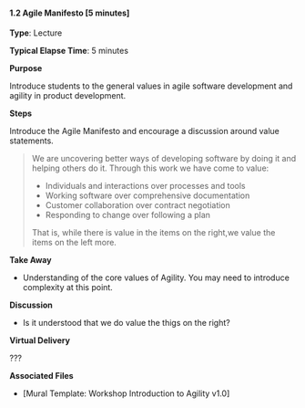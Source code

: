 #### 1.2 Agile Manifesto [5 minutes]

**Type**: Lecture

**Typical Elapse Time**: 5 minutes

**Purpose**

Introduce students to the general values in agile software development and agility in product development.

**Steps**

Introduce the Agile Manifesto and encourage a discussion around value statements.

>We are uncovering better ways of developing software by doing it and helping others do it. Through this work we have come to value:
> - Individuals and interactions over processes and tools
> - Working software over comprehensive documentation
> - Customer collaboration over contract negotiation
> - Responding to change over following a plan
> 
> That is, while there is value in the items on the right,we value the items on the left more.

**Take Away**

- Understanding of the core values of Agility. You may need to introduce complexity at this point.

**Discussion**

- Is it understood that we do value the thigs on the right?


**Virtual Delivery**

???

**Associated Files**

 - [Mural Template: Workshop Introduction to Agility v1.0]